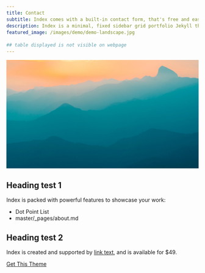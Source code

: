 ```yaml
---
title: Contact
subtitle: Index comes with a built-in contact form, that's free and easy to set up.
description: Index is a minimal, fixed sidebar grid portfolio Jekyll theme.
featured_image: /images/demo/demo-landscape.jpg

## table displayed is not visible on webpage
---
```


![](/images/demo/demo-landscape.jpg)

## Heading test 1

Index is packed with powerful features to showcase your work:

* Dot Point List
* master/_pages/about.md


## Heading test 2

Index is created and supported by [link text](https://linkurl), and is available for $49.

<a href="https://jekyllthemes.io/theme/index-portfolio-jekyll-theme" class="button button--large">Get This Theme</a>
